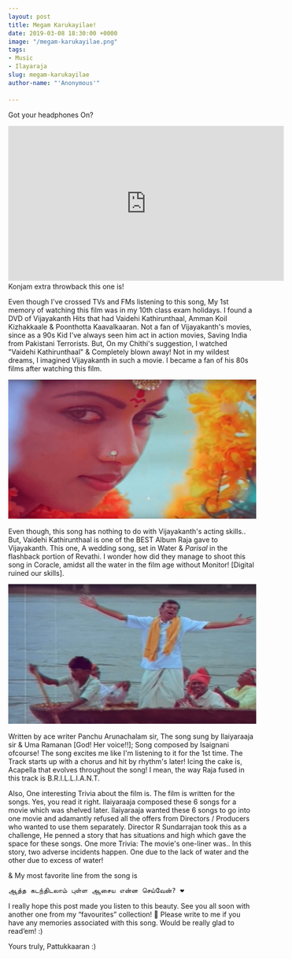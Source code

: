```yaml
---
layout: post
title: Megam Karukayilae!
date: 2019-03-08 18:30:00 +0000
image: "/megam-karukayilae.png"
tags:
- Music
- Ilayaraja
slug: megam-karukayilae
author-name: "'Anonymous'"

---
```

Got your headphones On?

<iframe width="560" height="315" src="https://www.youtube-nocookie.com/embed/UywL6DN_4wI" frameborder="0" allow="accelerometer; autoplay; encrypted-media; gyroscope; picture-in-picture" allowfullscreen></iframe>
<br>
Konjam extra throwback this one is!

Even though I've crossed TVs and FMs listening to this song, My 1st memory of watching this film was in my 10th class exam holidays. I found a DVD of Vijayakanth Hits that had Vaidehi Kathirunthaal, Amman Koil Kizhakkaale & Poonthotta Kaavalkaaran. Not a fan of Vijayakanth's movies, since as a 90s Kid I've always seen him act in action movies, Saving India from Pakistani Terrorists. But, On my Chithi's suggestion, I watched "Vaidehi Kathirunthaal" & Completely blown away! Not in my wildest dreams, I imagined Vijayakanth in such a movie. I became a fan of his 80s films after watching this film. 

![](/img/Revathi-vk.png)

Even though, this song has nothing to do with Vijayakanth's acting skills.. But, Vaidehi Kathirunthaal is one of the BEST Album Raja gave to Vijayakanth. This one, A wedding song, set in Water & _Parisal_ in the flashback portion of Revathi. I wonder how did they manage to shoot this song in Coracle, amidst all the water in the film age without Monitor! \[Digital ruined our skills\]. 

![](/img/vk-snap.png)

Written by ace writer Panchu Arunachalam sir, The song sung by Ilaiyaraaja sir & Uma Ramanan \[God! Her voice!!\]; Song composed by Isaignani ofcourse! The song excites me like I'm listening to it for the 1st time. The Track starts up with a chorus and hit by rhythm's later! Icing the cake is, Acapella that evolves throughout the song! I mean, the way Raja fused in this track is B.R.I.L.L.I.A.N.T. 

Also, One interesting Trivia about the film is. The film is written for the songs. Yes, you read it right. Ilaiyaraaja composed these 6 songs for a movie which was shelved later. Ilaiyaraaja wanted these 6 songs to go into one movie and adamantly refused all the offers from Directors / Producers who wanted to use them separately. Director R Sundarrajan took this as a challenge, He penned a story that has situations and high which gave the space for these songs. One more Trivia: The movie's one-liner was.. In this story, two adverse incidents happen. One due to the lack of water and the other due to excess of water!

& My most favorite line from the song is 

<pre>ஆத்த கடந்திடலாம் புள்ள ஆசைய என்ன செய்வேன்? ❤️</pre>

I really hope this post made you listen to this beauty. See you all soon with another one from my “favourites” collection! 🙂 Please write to me if you have any memories associated with this song. Would be really glad to read’em! :)

Yours truly, Pattukkaaran :)